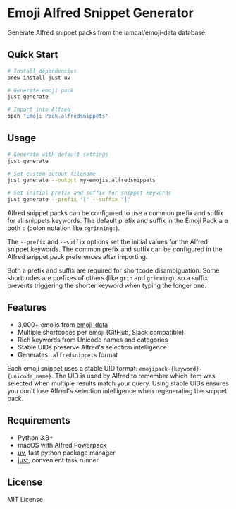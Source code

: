 # Emoji Alfred Snippet Generator

Generate Alfred snippet packs from the iamcal/emoji-data database.

## Quick Start

```sh
# Install dependencies
brew install just uv

# Generate emoji pack
just generate

# Import into Alfred
open "Emoji Pack.alfredsnippets"
```

## Usage

```sh
# Generate with default settings
just generate

# Set custom output filename
just generate --output my-emojis.alfredsnippets

# Set initial prefix and suffix for snippet keywords
just generate --prefix "[" --suffix "]"
```

Alfred snippet packs can be configured to use a common prefix and suffix for all
snippets keywords. The default prefix and suffix in the Emoji Pack are both `:`
(colon notation like `:grinning:`).

The `--prefix` and `--suffix` options set the initial values for the Alfred
snippet keywords. The common prefix and suffix can be configured in the Alfred
snippet pack preferences after importing.

Both a prefix and suffix are required for shortcode disambiguation. Some
shortcodes are prefixes of others (like `grin` and `grinning`), so a suffix
prevents triggering the shorter keyword when typing the longer one.

## Features

- 3,000+ emojis from [emoji-data](https://github.com/iamcal/emoji-data)
- Multiple shortcodes per emoji (GitHub, Slack compatible)
- Rich keywords from Unicode names and categories
- Stable UIDs preserve Alfred's selection intelligence
- Generates `.alfredsnippets` format

Each emoji snippet uses a stable UID format:
`emojipack-{keyword}-{unicode_name}`. The UID is used by Alfred to remember
which item was selected when multiple results match your query. Using stable
UIDs ensures you don't lose Alfred's selection intelligence when regenerating
the snippet pack.

## Requirements

- Python 3.8+
- macOS with Alfred Powerpack
- [uv](https://github.com/astral-sh/uv), fast python package manager
- [just](https://github.com/casey/just), convenient task runner

## License

MIT License

